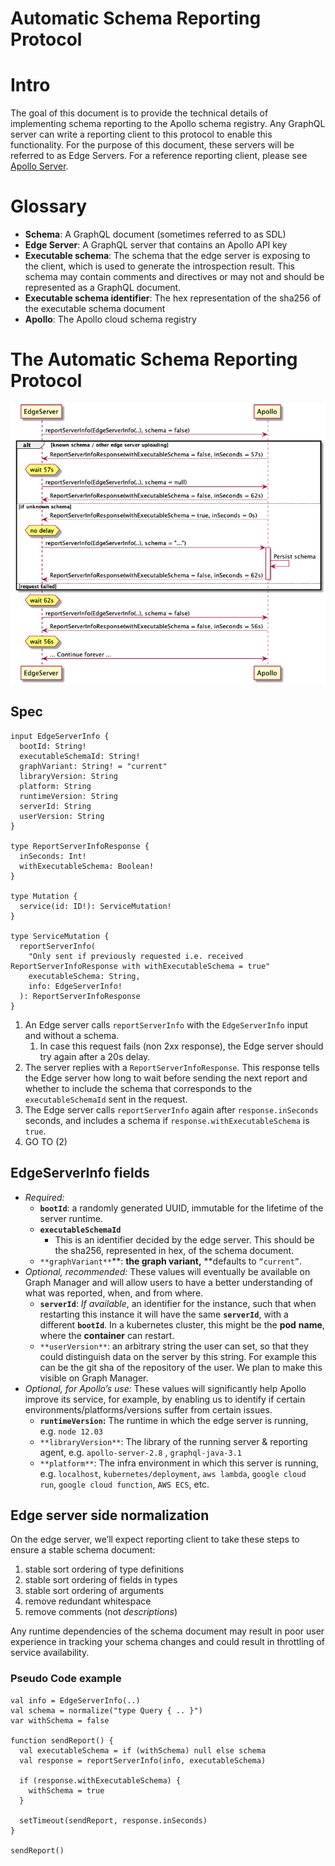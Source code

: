 # Automatic Schema Reporting Protocol

# Intro

The goal of this document is to provide the technical details of implementing schema reporting to the Apollo schema registry. Any GraphQL server can write a reporting client to this protocol to enable this functionality. For the purpose of this document, these servers will be referred to as Edge Servers. For a reference reporting client, please see [Apollo Server](https://github.com/apollographql/apollo-server/pull/4084/files).

# Glossary

*  **Schema**: A GraphQL document (sometimes referred to as SDL)
*  **Edge Server**: A GraphQL server that contains an Apollo API key
* **Executable schema**: The schema that the edge server is exposing to the client, which is used to generate the introspection result. This schema may contain comments and directives or may not and should be represented as a GraphQL document.
* **Executable schema identifier**: The hex representation of the sha256 of the executable schema document
* **Apollo**: The Apollo cloud schema registry

# The Automatic Schema Reporting Protocol

![Schema Reporting Protocol](./schema-reporting-protocol.png "request / response between an edge server and the Apollo schema registry")

## Spec

```
input EdgeServerInfo {
  bootId: String!
  executableSchemaId: String!
  graphVariant: String! = "current"
  libraryVersion: String
  platform: String
  runtimeVersion: String
  serverId: String
  userVersion: String
}

type ReportServerInfoResponse {
  inSeconds: Int!
  withExecutableSchema: Boolean!
}

type Mutation {
  service(id: ID!): ServiceMutation!
}

type ServiceMutation {
  reportServerInfo(
    "Only sent if previously requested i.e. received ReportServerInfoResponse with withExecutableSchema = true"
    executableSchema: String,
    info: EdgeServerInfo!
  ): ReportServerInfoResponse
}

```

1. An Edge server calls `reportServerInfo` with the `EdgeServerInfo` input and without a schema.
    1. In case this request fails (non 2xx response), the Edge server should try again after a 20s delay.
2. The server replies with a `ReportServerInfoResponse`. This response tells the Edge server how long to wait before sending the next report and whether to include the schema that corresponds to the `executableSchemaId` sent in the request.
3. The Edge server calls `reportServerInfo` again after `response.inSeconds` seconds, and includes a schema if `response.withExecutableSchema` is `true`.
4. GO TO (2)

## EdgeServerInfo fields

* _Required:_
    * **`bootId`**: a randomly generated UUID, immutable for the lifetime of the server runtime.
    * **`executableSchemaId`**
        * This is an identifier decided by the edge server. This should be the sha256, represented in hex, of the schema document.
    * `**graphVariant**`**: **the graph variant,** **defaults to `“current”`.
* _Optional, recommended:_
    These values will eventually be available on Graph Manager and will allow users to have a better understanding of what was reported, when, and from where.
    * **`serverId`**: _If available_, an identifier for the instance, such that when restarting this instance it will have the same **`serverId`**, with a different **`bootId`**. In a kubernetes cluster, this might be the **pod** **name**, where the **container** can restart.
    * `**userVersion**`: an arbitrary string the user can set, so that they could distinguish data on the server by this string. For example this can be the git sha of the repository of the user. We plan to make this visible on Graph Manager.
* _Optional, for Apollo’s use:_
    These values will significantly help Apollo improve its service, for example, by enabling us to identify if certain environments/platforms/versions suffer from certain issues.
    * **`runtimeVersion`:** The runtime in which the edge server is running, e.g. `node 12.03`
    * `**libraryVersion**`: The library of the running server & reporting agent, e.g. `apollo-server-2.8` , `graphql-java-3.1`
    * `**platform**`: The infra environment in which this server is running, e.g. `localhost`, `kubernetes/deployment`, `aws lambda`, `google cloud run`, `google cloud function`, `AWS ECS`, etc.

## Edge server side normalization

On the edge server, we’ll expect reporting client to take these steps to ensure a stable schema document:

1. stable sort ordering of type definitions
2. stable sort ordering of fields in types
3. stable sort ordering of arguments
4. remove redundant whitespace
5. remove comments (not *descriptions*)

Any runtime dependencies of the schema document may result in poor user experience in tracking your schema changes and could result in throttling of service availability.

### Pseudo Code example

```
val info = EdgeServerInfo(..)
val schema = normalize("type Query { .. }")
var withSchema = false

function sendReport() {
  val executableSchema = if (withSchema) null else schema
  val response = reportServerInfo(info, executableSchema)

  if (response.withExecutableSchema) {
    withSchema = true
  }

  setTimeout(sendReport, response.inSeconds)
}

sendReport()
```